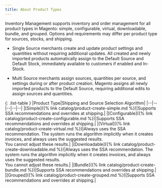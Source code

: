 ```yaml
---
title: About Product Types
---
```


Inventory Management supports inventory and order management for all product types in Magento: simple, configurable, virtual, downloadable, bundle, and grouped. Options and requirements may differ per product type for sources, stocks, and shipping.

- Single Source merchants create and update product settings and quantities without requiring additional updates. All created and newly imported products automatically assign to the Default Source and Default Stock, immediately available to customers if enabled and In-Stock.

- Multi Source merchants assign sources, quantities per source, and settings during or after product creation. Magento assigns all newly imported products to the Default Source, requiring additional edits to assign sources and quantities.

{: .list-table }
|Product Type|Shipping and Source Selection Algorithm|
|--|--|--|--|--|
|[Simple]({% link catalog/product-create-simple.md %})|Supports SSA recommendations and overrides at shipping.|
|[Configurable]({% link catalog/product-create-configurable.md %})|Supports SSA recommendations and overrides at shipping.|
|[Virtual]({% link catalog/product-create-virtual.md %})|Always uses the SSA recommendation. The system runs the algorithm implicitly when it creates invoices, and always uses the suggested results.<br/>You cannot adjust these results.|
|[Downloadable]({% link catalog/product-create-downloadable.md %})|Always uses the SSA recommendation. The system runs the algorithm implicitly when it creates invoices, and always uses the suggested results. <br/>You cannot adjust these results.|
|[Bundle]({% link catalog/product-create-bundle.md %})|Supports SSA recommendations and overrides at shipping.|
|[Grouped]({% link catalog/product-create-grouped.md %})|Supports SSA recommendations and overrides at shipping.|

<style>
.list-table td:nth-of-type(4) {
  width: 200px;
}
</style>

